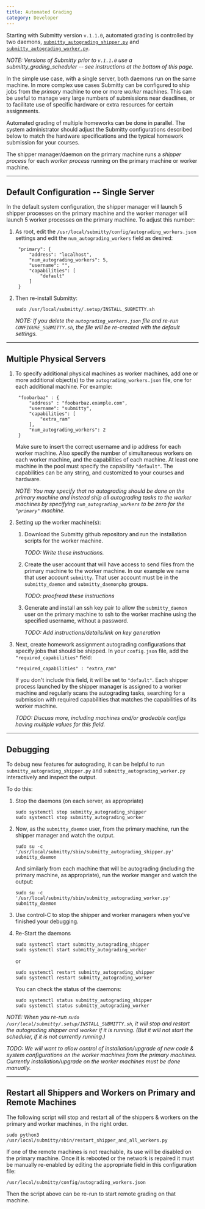 ```yaml
---
title: Automated Grading
category: Developer
---
```


Starting with Submitty version `v.1.1.0`, automated grading is
controlled by two daemons,
[`submitty_autograding_shipper.py`](https://github.com/Submitty/Submitty/blob/master/sbin/submitty_autograding_shipper.py)
and
[`submitty_autograding_worker.py`](https://github.com/Submitty/Submitty/blob/master/sbin/submitty_autograding_worker.py).

_NOTE: Versions of Submitty prior to `v.1.1.0` use a
submitty_grading_scheduler -- see instructions at the bottom of this page._

In the simple use case, with a single server, both daemons run on the
same machine.  In more complex use cases Submitty can be configured to
ship jobs from the *primary* machine to one or more *worker* machines.
This can be useful to manage very large numbers of submissions near
deadlines, or to facilitate use of specific hardware or extra
resources for certain assignments.  

Automated grading of multiple homeworks can be done in parallel.  The
system administrator should adjust the Submitty configurations
described below to match the hardware specifications and the typical
homework submission for your courses.

The shipper manager/daemon on the primary machine runs a *shipper
process* for each *worker process* running on the primary machine or
worker machine.

---

## Default Configuration -- Single Server

In the default system configuration, the shipper manager will launch 5
shipper processes on the primary machine and the worker manager will
launch 5 worker processes on the primary machine.  To adjust this
number:

1. As root, edit the `/usr/local/submitty/config/autograding_workers.json`
   settings and edit the `num_autograding_workers` field as desired:

   ```
    "primary": {
        "address": "localhost",
        "num_autograding_workers": 5,
        "username": "",
        "capabilities": [
            "default"
        ]
    }
   ```

2. Then re-install Submitty:

   ```
   sudo /usr/local/submitty/.setup/INSTALL_SUBMITTY.sh
   ```

   _NOTE: If you delete the `autograding_workers.json` file and re-run
   `CONFIGURE_SUBMITTY.sh`, the file will be re-created with the
   default settings._

---

## Multiple Physical Servers

1. To specify additional physical machines as worker machines, add one or more
   additional object(s) to the `autograding_workers.json` file, one for each additional machine.  For example:

   ```
    "foobarbaz" : {
        "address" : "foobarbaz.example.com",
        "username": "submitty",
        "capabilities": [
            "extra_ram"
        ],
        "num_autograding_workers": 2
    }
   ```

   Make sure to insert the correct username and ip address for each
   worker machine.  Also specify the number of simultaneous workers on
   each worker machine, and the capabilities of each machine.  At
   least one machine in the pool must specify the capability
   `"default"`.  The capabilities can be any string, and customized to
   your courses and hardware.

   _NOTE: You may specify that no autograding should be done on the primary machine
   and instead ship all autograding tasks to the worker machines by specifying
   `num_autograding_workers` to be zero for the `"primary"` machine._  
   

2. Setting up the worker machine(s):

   1. Download the Submitty github repository and run the installation scripts
      for the worker machine.

      _TODO: Write these instructions._
      
   2. Create the user account that will have access to send files from
      the primary machine to the worker machine.  In our example we
      name that user account `submitty`.  That user account must be in
      the `submitty_daemon` and `submitty_daemonphp` groups.

      _TODO: proofread these instructions_

   3. Generate and install an ssh key pair to allow the `submitty_daemon` user
      on the primary machine to ssh to the worker machine using the
      specified username, without a password.

      _TODO: Add instructions/details/link on key generation_


3. Next, create homework assignment autograding configurations that
   specify jobs that should be shipped.  In your `config.json` file,
   add the `"required_capabilities"` field:
  
   ```
   "required_capabilities" : "extra_ram"
   ```

   If you don't include this field, it will be set to `"default"`.
   Each shipper process launched by the shipper manager is assigned to
   a worker machine and regularly scans the autograding tasks,
   searching for a submission with required capabilities that matches
   the capabilities of its worker machine.

      _TODO: Discuss more, including machines and/or gradeable
      configs having multiple values for this field._

---

## Debugging 

To debug new features for autograding, it can be helpful to run
`submitty_autograding_shipper.py` and `submitty_autograding_worker.py`
interactively and inspect the output.

To do this:

1. Stop the daemons (on each server, as appropriate)

   ```
   sudo systemctl stop submitty_autograding_shipper
   sudo systemctl stop submitty_autograding_worker
   ```

2. Now, as the `submitty_daemon` user, from the primary machine, run the
   shipper manager and watch the output.

   ```
   sudo su -c '/usr/local/submitty/sbin/submitty_autograding_shipper.py' submitty_daemon
   ```

   And similarly from each machine that will be autograding (including
   the primary machine, as appropriate), run the worker manger and
   watch the output:

   ```
   sudo su -c '/usr/local/submitty/sbin/submitty_autograding_worker.py' submitty_daemon
   ```


3. Use control-C to stop the shipper and worker managers when you've
   finished your debugging.


4. Re-Start the daemons

   ```
   sudo systemctl start submitty_autograding_shipper
   sudo systemctl start submitty_autograding_worker
   ```
   
   or

   ```
   sudo systemctl restart submitty_autograding_shipper
   sudo systemctl restart submitty_autograding_worker
   ```

   You can check the status of the daemons:

   ```
   sudo systemctl status submitty_autograding_shipper
   sudo systemctl status submitty_autograding_worker
   ```

_NOTE: When you re-run `sudo /usr/local/submitty/.setup/INSTALL_SUBMITTY.sh`, it will stop and
restart the autograding shipper and worker if it is running.  (But it
will not start the scheduler, if it is not currently running.)_

_TODO: We will want to allow control of installation/upgrade of new
code & system configurations on the worker machines from the primary
machines.  Currently installation/upgrade on the worker machines must
be done manually._


---

## Restart all Shippers and Workers on Primary and Remote Machines

The following script will stop and restart all of the shippers &
workers on the primary and worker machines, in the right order.

```
sudo python3 /usr/local/submitty/sbin/restart_shipper_and_all_workers.py 
```

If one of the remote machines is not reachable, its use will be
disabled on the primary machine.  Once it is rebooted or the network
is repaired it must be manually re-enabled by editing the appropriate
field in this configuration file:

```
/usr/local/submitty/config/autograding_workers.json
```

Then the script above can be re-run to start remote grading on that
machine.
